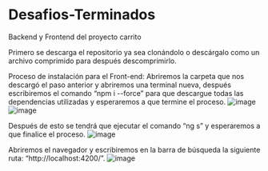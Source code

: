 # Desafios-Terminados
Backend y Frontend del proyecto carrito


Primero se descarga el repositorio ya sea clonándolo o descárgalo como un archivo comprimido para después descomprimirlo.

Proceso de instalación para el Front-end:
Abriremos la carpeta que nos descargó el paso anterior y abriremos una terminal nueva, después escribiremos el comando “npm i --force” para que descargue todas las dependencias utilizadas y esperaremos a que termine el proceso.
 ![image](https://user-images.githubusercontent.com/123588637/231276827-ba484a3f-6507-4bf4-ba1f-c8c5737b9604.png)
![image](https://user-images.githubusercontent.com/123588637/231276891-5e102820-c3b4-49bf-8b31-4f04f2c1e925.png)
 
Después de esto se tendrá que ejecutar el comando “ng s” y esperaremos a que finalice el proceso.
 ![image](https://user-images.githubusercontent.com/123588637/231276930-212d2d3e-56de-4164-a78b-2c24956c58f7.png)

Abriremos el navegador y escribiremos en la barra de búsqueda la siguiente ruta: “http://localhost:4200/”.
![image](https://user-images.githubusercontent.com/123588637/231277334-ce758c13-438c-4aa7-ba26-c08f19cae14f.png)

